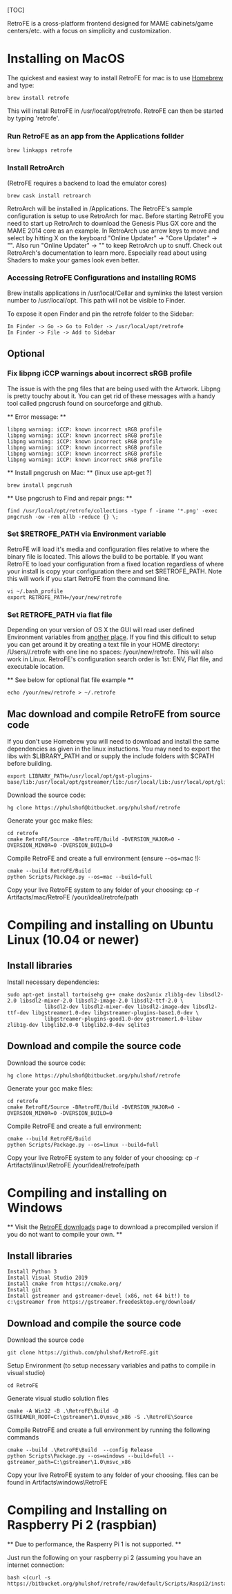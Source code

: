 [TOC]

RetroFE is a cross-platform frontend designed for MAME cabinets/game centers/etc. with a focus on simplicity and customization.

# Installing on MacOS #

The quickest and easiest way to install RetroFE for mac is to use [Homebrew](http://brew.sh) and type:
	
	brew install retrofe 

This will install RetroFE in /usr/local/opt/retrofe. RetroFE can then be started by typing 'retrofe'.


### Run RetroFE as an app from the Applications follder
	
	brew linkapps retrofe 


### Install RetroArch 
(RetroFE requires a backend to load the emulator cores) 
	
	brew cask install retroarch 

RetroArch will be installed in /Applications. The RetroFE's sample configuration is setup to use RetroArch for mac. Before starting RetroFE you need to start up RetroArch to download the Genesis Plus GX core and the MAME 2014 core as an example. In RetroArch use arrow keys to move and select by hitting X on the keyboard "Online Updater" -> "Core Updater" -> "<Core Name>". Also run "Online Updater" -> "<Every Updater choice>" to keep RetroArch up to snuff. Check out RetroArch's documentation to learn more. Especially read about using Shaders to make your games look even better.

### Accessing RetroFE Configurations and installing ROMS 

Brew installs applications in /usr/local/Cellar and symlinks the latest version number to /usr/local/opt. This path will not be visible to Finder.

To expose it open Finder and pin the retrofe folder to the Sidebar: 
	
	In Finder -> Go -> Go to Folder -> /usr/local/opt/retrofe 
	In Finder -> File -> Add to Sidebar  

## Optional ##

### Fix libpng iCCP warnings about incorrect sRGB profile 

The issue is with the png files that are being used with the Artwork. Libpng is pretty touchy about it. You can get rid of these messages with a handy tool called pngcrush found on sourceforge and github.

** Error message: **
	
	libpng warning: iCCP: known incorrect sRGB profile
	libpng warning: iCCP: known incorrect sRGB profile
	libpng warning: iCCP: known incorrect sRGB profile
	libpng warning: iCCP: known incorrect sRGB profile
	libpng warning: iCCP: known incorrect sRGB profile
	libpng warning: iCCP: known incorrect sRGB profile

** Install pngcrush on Mac: ** (linux use apt-get ?)
	
	brew install pngcrush


** Use pngcrush to Find and repair pngs: **
	
	find /usr/local/opt/retrofe/collections -type f -iname '*.png' -exec pngcrush -ow -rem allb -reduce {} \;


### Set $RETROFE_PATH via Environment variable 

RetroFE will load it's media and configuration files relative to where the binary file is located. This allows the build to be portable. If you want RetroFE to load your configuration from a fixed location regardless of where your install is copy your configuration there and set $RETROFE_PATH. Note this will work if you start RetroFE from the command line.

	vi ~/.bash_profile
	export RETROFE_PATH=/your/new/retrofe


### Set RETROFE_PATH via flat file 

Depending on your version of OS X the GUI will read user defined Environment variables from [another place](http://stackoverflow.com/questions/135688/setting-environment-variables-in-os-x). If you find this dificult to setup you can get around it by creating a text file in your HOME directory: /Users/<you>/.retrofe with one line no spaces: /your/new/retrofe. This will also work in Linux. RetroFE's configuration search order is 1st: ENV, Flat file, and executable location.

** See below for optional flat file example **

	echo /your/new/retrofe > ~/.retrofe


## Mac download and compile RetroFE from source code ##
If you don't use Homebrew you will need to download and install the same dependencies as given in the linux instuctions.
You may need to export the libs with $LIBRARY_PATH and or supply the include folders with $CPATH before building.

	export LIBRARY_PATH=/usr/local/opt/gst-plugins-base/lib:/usr/local/opt/gstreamer/lib:/usr/local/lib:/usr/local/opt/glib/lib:/usr/local/opt/gettext/lib

Download the source code:

	hg clone https://phulshof@bitbucket.org/phulshof/retrofe

Generate your gcc make files:

	cd retrofe
	cmake RetroFE/Source -BRetroFE/Build -DVERSION_MAJOR=0 -DVERSION_MINOR=0 -DVERSION_BUILD=0

Compile RetroFE and create a full environment (ensure --os=mac !): 

	cmake --build RetroFE/Build
	python Scripts/Package.py --os=mac --build=full

Copy your live RetroFE system to any folder of your choosing:
	cp -r Artifacts/mac/RetroFE /your/ideal/retrofe/path

#  Compiling and installing on Ubuntu Linux (10.04 or newer) #

## Install libraries ##
Install necessary dependencies:
	
	sudo apt-get install tortoisehg g++ cmake dos2unix zlib1g-dev libsdl2-2.0 libsdl2-mixer-2.0 libsdl2-image-2.0 libsdl2-ttf-2.0 \
                libsdl2-dev libsdl2-mixer-dev libsdl2-image-dev libsdl2-ttf-dev libgstreamer1.0-dev libgstreamer-plugins-base1.0-dev \
                libgstreamer-plugins-good1.0-dev gstreamer1.0-libav zlib1g-dev libglib2.0-0 libglib2.0-dev sqlite3

## Download and compile the source code ##
Download the source code:

	hg clone https://phulshof@bitbucket.org/phulshof/retrofe

Generate your gcc make files:

	cd retrofe
	cmake RetroFE/Source -BRetroFE/Build -DVERSION_MAJOR=0 -DVERSION_MINOR=0 -DVERSION_BUILD=0

Compile RetroFE and create a full environment: 

	cmake --build RetroFE/Build
	python Scripts/Package.py --os=linux --build=full

Copy your live RetroFE system to any folder of your choosing:
	cp -r Artifacts\linux\RetroFE /your/ideal/retrofe/path



# Compiling and installing on Windows #
** Visit the [RetroFE downloads](http://retrofe.com/download.php) page to download a precompiled version if you do not want to compile your own. **

## Install libraries ##
	Install Python 3
	Install Visual Studio 2019
	Install cmake from https://cmake.org/
	Install git
	Install gstreamer and gstreamer-devel (x86, not 64 bit!) to c:\gstreamer from https://gstreamer.freedesktop.org/download/

## Download and compile the source code ##

Download the source code

	git clone https://github.com/phulshof/RetroFE.git


Setup Environment (to setup necessary variables and paths to compile in visual studio)

	cd RetroFE

Generate visual studio solution files

	cmake -A Win32 -B .\RetroFE\Build -D GSTREAMER_ROOT=C:\gstreamer\1.0\msvc_x86 -S .\RetroFE\Source
  
Compile RetroFE and create a full environment by running the following commands

	cmake --build .\RetroFE\Build  --config Release
	python Scripts\Package.py --os=windows --build=full --gstreamer_path=C:\gstreamer\1.0\msvc_x86

Copy your live RetroFE system to any folder of your choosing. files can be found in Artifacts\windows\RetroFE


# Compiling and Installing on Raspberry Pi 2 (raspbian) #

** Due to performance, the Rasperry Pi 1 is not supported. **

Just run the following on your raspberry pi 2 (assuming you have an internet connection:

	bash <(curl -s https://bitbucket.org/phulshof/retrofe/raw/default/Scripts/Raspi2/install.sh)